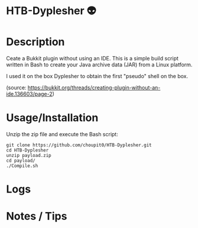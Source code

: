# HTB-Dyplesher :alien:
# Description
Ceate a Bukkit plugin without using an IDE. This is a simple build script written in Bash to create your Java archive data (JAR) from a Linux platform.

I used it on the box Dyplesher to obtain the first "pseudo" shell on the box.

(source: https://bukkit.org/threads/creating-plugin-without-an-ide.136603/page-2)
# Usage/Installation
Unzip the zip file and execute the Bash script:
```
git clone https://github.com/choupit0/HTB-Dyplesher.git
cd HTB-Dyplesher
unzip payload.zip
cd payload/
./Compile.sh
```
# Logs


# Notes / Tips
